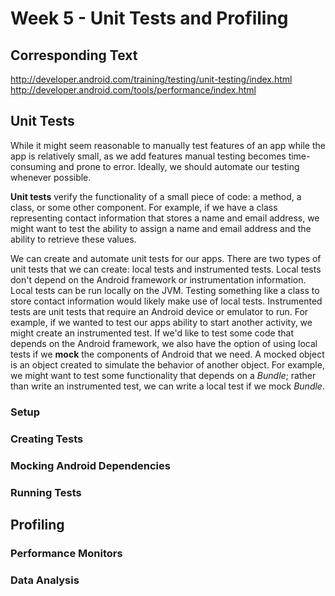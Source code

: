 # Week 5 - Unit Tests and Profiling

## Corresponding Text
http://developer.android.com/training/testing/unit-testing/index.html
http://developer.android.com/tools/performance/index.html

## Unit Tests
While it might seem reasonable to manually test features of an app while the 
app is relatively small, as we add features manual testing becomes 
time-consuming and prone to error.  Ideally, we should automate our testing 
whenever possible.

**Unit tests** verify the functionality of a small piece of code: a method, a 
class, or some other component.  For example, if we have a class representing 
contact information that stores a name and email address, we might want to test 
the ability to assign a name and email address and the ability to retrieve 
these values.  

We can create and automate unit tests for our apps.  There are two types of 
unit tests that we can create: local tests and instrumented tests.  Local tests 
don't depend on the Android framework or instrumentation information.  Local 
tests can be run locally on the JVM.  Testing something like a class to store 
contact information would likely make use of local tests. Instrumented tests 
are unit tests that require an Android device or emulator to run. For example, 
if we wanted to test our apps ability to start another activity, we might 
create an instrumented test. If we'd like to test some code that depends on the 
Android framework, we also have the option of using local tests if we **mock**
the components of Android that we need. A mocked object is an object created 
to simulate the behavior of another object.  For example, we might want to 
test some functionality that depends on a *Bundle*; rather than write an 
instrumented test, we can write a local test if we mock *Bundle*.

### Setup

### Creating Tests

### Mocking Android Dependencies

### Running Tests

## Profiling

### Performance Monitors

### Data Analysis